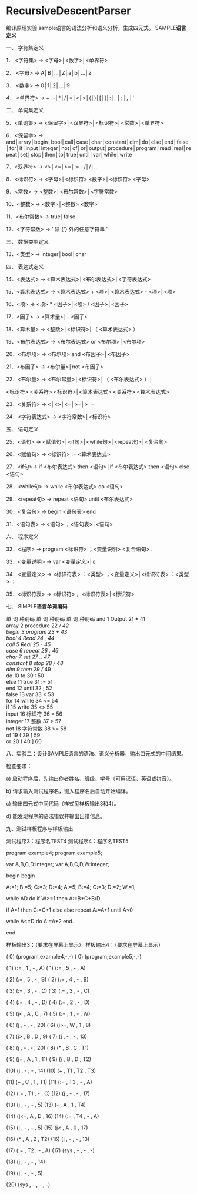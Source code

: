 # RecursiveDescentParser
编译原理实验 sample语言的语法分析和语义分析，生成四元式。
SAMPLE**语言定义**

 

一、      字符集定义

1． <字符集> → <字母>│<数字>│<单界符>

2． <字母> → A│B│…│Z│a│b│…│z

3． <数字> → 0│1│2│…│9

4． <单界符> → +│-│*│/│=│<│>│(│)│[│]│:│. │; │, │'

 

二、      单词集定义

5．<单词集> → <保留字>│<双界符>│<标识符>│<常数>│<单界符>

6．<保留字> → and│array│begin│bool│call│case│char│constant│dim│do│else│end│false│for│if│input│integer│not│of│or│output│procedure│program│read│real│repeat│set│stop│then│to│true│until│var│while│write

7．<双界符> → <>│<=│>=│:= │/│/│..

8．<标识符> → <字母>│<标识符> <数字>│<标识符> <字母>

9．<常数> → <整数>│<布尔常数>│<字符常数>

10．<整数> → <数字>│<整数> <数字>

11．<布尔常数> → true│false

12．<字符常数> → ' 除 {'} 外的任意字符串 '

 

三、      数据类型定义

13．<类型> → integer│bool│char

 

四、      表达式定义

14．<表达式> → <算术表达式>│<布尔表达式>│<字符表达式>

15．<算术表达式> → <算术表达式> + <项>│<算术表达式> - <项>│<项>

16．<项> → <项> * <因子>│<项> / <因子>│<因子>

17．<因子> → <算术量>│- <因子>

18．<算术量> → <整数>│<标识符>│（ <算术表达式> ）

19．<布尔表达式> → <布尔表达式> or <布尔项>│<布尔项>

20．<布尔项> → <布尔项> and <布因子>│<布因子>

21．<布因子> → <布尔量>│not <布因子>

22．<布尔量> → <布尔常量>│<标识符>│（ <布尔表达式> ）│

<标识符> <关系符> <标识符>│<算术表达式> <关系符> <算术表达式>

23．<关系符> → <│<>│<=│>=│>│=

24．<字符表达式> → <字符常数>│<标识符>

 

五、      语句定义

25．<语句> → <赋值句>│<if句>│<while句>│<repeat句>│<复合句>

26．<赋值句> → <标识符> := <算术表达式>

27．<if句>→ if <布尔表达式> then <语句>│if <布尔表达式> then <语句> else <语句>

28．<while句> → while <布尔表达式> do <语句>

29．<repeat句> → repeat <语句> until <布尔表达式>

30．<复合句> → begin <语句表> end

31．<语句表> → <语句> ；<语句表>│<语句>

 

 

六、      程序定义

32．<程序> → program <标识符> ；<变量说明> <复合语句> .

33．<变量说明> → var <变量定义>│ε

34．<变量定义> → <标识符表> ：<类型> ；<变量定义>│<标识符表> ：<类型> ；

35．<标识符表> → <标识符> ，<标识符表>│<标识符>

 

七、      SIMPLE**语言单词编码**

 

  单   词   	种别码 	    	单   词    	种别码 	    	单   词	种别码 
  and     	1   	    	Output   	21  	    	*    	41  
  array   	2   	    	procedure	22  	    	*/   	42  
  begin   	3   	    	program  	23  	    	+    	43  
  bool    	4   	    	Read     	24  	    	,    	44  
  call    	5   	    	Real     	25  	    	-    	45  
  case    	6   	    	repeat   	26  	    	.    	46  
  char    	7   	    	set      	27  	    	..   	47  
  constant	8   	    	stop     	28  	    	/    	48  
  dim     	9   	    	then     	29  	    	/*   	49  
  do      	10  	    	to       	30  	    	:    	50  
  else    	11  	    	true     	31  	    	:=   	51  
  end     	12  	    	until    	32  	    	;    	52  
  false   	13  	    	var      	33  	    	<    	53  
  for     	14  	    	while    	34  	    	<=   	54  
  if      	15  	    	write    	35  	    	<>   	55  
  input   	16  	    	标识符      	36  	    	=    	56  
  integer 	17  	    	整数       	37  	    	>    	57  
  not     	18  	    	字符常数     	38  	    	>=   	58  
  of      	19  	    	(        	39  	    	[    	59  
  or      	20  	    	)        	40  	    	]    	60  

 

八、实验二：设计SAMPLE语言的语法、语义分析器，输出四元式的中间结果。

检查要求：

a)    启动程序后，先输出作者姓名、班级、学号（可用汉语、英语或拼音）。

b)   请求输入测试程序名，键入程序名后自动开始编译。

c)    输出四元式中间代码（样式见样板输出3和4）。

d)   能发现程序的语法错误并输出出错信息。

 

九、测试样板程序与样板输出

 

测试程序3：程序名TEST4            				测试程序4：程序名TEST5

program example4;                					program example5;

var A,B,C,D:integer;                 			var A,B,C,D,W:integer;

begin                      				    		begin

 A:=1; B:=5; C:=3; D:=4;              					A:=5; B:=4; C:=3; D:=2; W:=1;

 while A<C and B>D do              					if W>=1 then A:=B*C+B/D

if A=1 then C:=C+1 else              						else repeat A:=A+1 until A<0

 while A<=D do A:=A*2            					end.

end.

 

样板输出3：（要求在屏幕上显示）     样板输出4：（要求在屏幕上显示）

( 0) (program,example4,-,-)                 ( 0) (program,example5,-,-)

( 1) (:= , 1 , - , A)                  					( 1) (:= , 5 , - , A)

( 2) (:= , 5 , - , B)                  					( 2) (:= , 4 , - , B)

( 3) (:= , 3 , - , C)              					    ( 3) (:= , 3 , - , C)

( 4) (:= , 4 , - , D)             					     ( 4) (:= , 2 , - , D)

( 5) (j< , A , C , 7)                   				  ( 5) (:= , 1 , - , W)

( 6) (j , - , - , 20)                  					  ( 6) (j>=,  W , 1 , 8)

( 7) (j> , B , D , 9)                   				  ( 7) (j , - , - , 13)

( 8) (j , - , - , 20)                   					 ( 8) (* ,  B ,  C ,  T1)

( 9) (j= , A , 1 , 11)                  				  ( 9) (/ , B , D ,  T2)

(10)   (j , - , - , 14)                  				   (10) (+ , T1 , T2 ,  T3)

(11)   (+ , C , 1 , T1)                  				(11) (:= , T3 , - , A)

(12)   (:= ,  T1 , - , C)                 			    (12) (j , - , - , 17)

(13)   (j , - , - , 5)                  					 (13) (- , A , 1 , T4)

(14)   (j<=, A , D , 16)                    		   (14) (:= , T4 , - , A)

(15)   (j , - , -  , 5)                   					(15) (j< , A , 0 , 17)

(16)   (* , A , 2 , T2)                    			   (16) (j , - , - , 13)

(17)   (:= , T2 , - , A)                    			   (17) (sys , - , - , -)

(18)   (j , - , - , 14)

(19)   (j , - , - , 5)

(20)   (sys , - , - , -)
